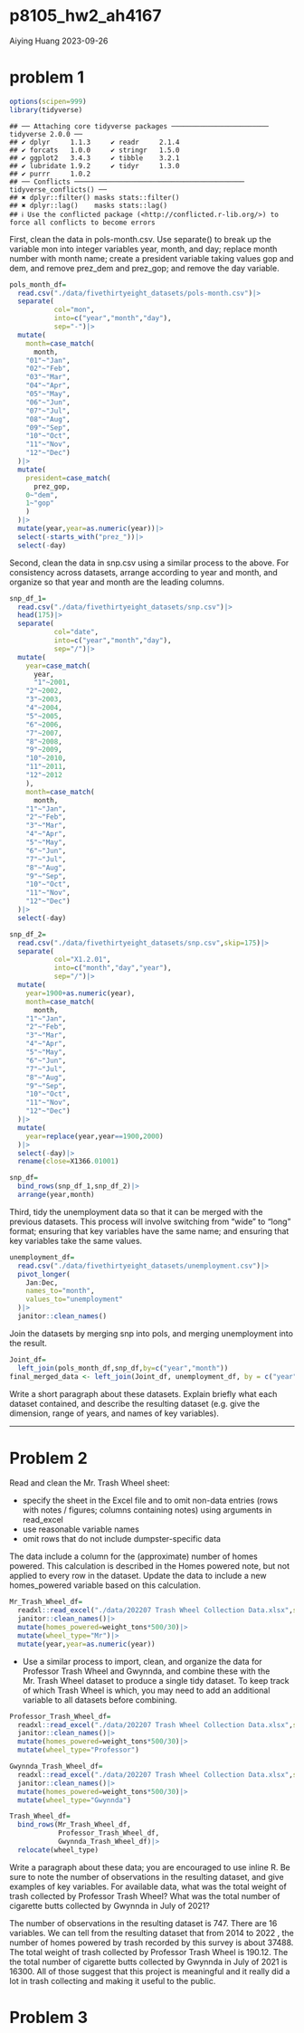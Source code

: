 p8105_hw2_ah4167
================
Aiying Huang
2023-09-26

# problem 1

``` r
options(scipen=999)
library(tidyverse)
```

    ## ── Attaching core tidyverse packages ──────────────────────── tidyverse 2.0.0 ──
    ## ✔ dplyr     1.1.3     ✔ readr     2.1.4
    ## ✔ forcats   1.0.0     ✔ stringr   1.5.0
    ## ✔ ggplot2   3.4.3     ✔ tibble    3.2.1
    ## ✔ lubridate 1.9.2     ✔ tidyr     1.3.0
    ## ✔ purrr     1.0.2     
    ## ── Conflicts ────────────────────────────────────────── tidyverse_conflicts() ──
    ## ✖ dplyr::filter() masks stats::filter()
    ## ✖ dplyr::lag()    masks stats::lag()
    ## ℹ Use the conflicted package (<http://conflicted.r-lib.org/>) to force all conflicts to become errors

First, clean the data in pols-month.csv. Use separate() to break up the
variable mon into integer variables year, month, and day; replace month
number with month name; create a president variable taking values gop
and dem, and remove prez_dem and prez_gop; and remove the day variable.

``` r
pols_month_df=
  read.csv("./data/fivethirtyeight_datasets/pols-month.csv")|>
  separate(
           col="mon",
           into=c("year","month","day"),
           sep="-")|>
  mutate(
    month=case_match(
      month,
    "01"~"Jan",
    "02"~"Feb",
    "03"~"Mar",
    "04"~"Apr",
    "05"~"May",
    "06"~"Jun",
    "07"~"Jul",
    "08"~"Aug",
    "09"~"Sep",
    "10"~"Oct",
    "11"~"Nov",
    "12"~"Dec")
  )|>
  mutate(
    president=case_match(
      prez_gop,
    0~"dem",
    1~"gop"
    )
  )|>
  mutate(year,year=as.numeric(year))|>
  select(-starts_with("prez_"))|>
  select(-day)
```

Second, clean the data in snp.csv using a similar process to the above.
For consistency across datasets, arrange according to year and month,
and organize so that year and month are the leading columns.

``` r
snp_df_1=
  read.csv("./data/fivethirtyeight_datasets/snp.csv")|>
  head(175)|>
  separate(
           col="date",
           into=c("year","month","day"),
           sep="/")|>
  mutate(
    year=case_match(
      year,
      "1"~2001,
    "2"~2002,
    "3"~2003,
    "4"~2004,
    "5"~2005,
    "6"~2006,
    "7"~2007,
    "8"~2008,
    "9"~2009,
    "10"~2010,
    "11"~2011,
    "12"~2012
    ),
    month=case_match(
      month,
    "1"~"Jan",
    "2"~"Feb",
    "3"~"Mar",
    "4"~"Apr",
    "5"~"May",
    "6"~"Jun",
    "7"~"Jul",
    "8"~"Aug",
    "9"~"Sep",
    "10"~"Oct",
    "11"~"Nov",
    "12"~"Dec")
  )|>
  select(-day)
```

``` r
snp_df_2=
  read.csv("./data/fivethirtyeight_datasets/snp.csv",skip=175)|>
  separate(
           col="X1.2.01",
           into=c("month","day","year"),
           sep="/")|>
  mutate(
    year=1900+as.numeric(year),
    month=case_match(
      month,
    "1"~"Jan",
    "2"~"Feb",
    "3"~"Mar",
    "4"~"Apr",
    "5"~"May",
    "6"~"Jun",
    "7"~"Jul",
    "8"~"Aug",
    "9"~"Sep",
    "10"~"Oct",
    "11"~"Nov",
    "12"~"Dec")
  )|>
  mutate(
    year=replace(year,year==1900,2000)
  )|>
  select(-day)|>
  rename(close=X1366.01001)
```

``` r
snp_df=
  bind_rows(snp_df_1,snp_df_2)|>
  arrange(year,month)
```

Third, tidy the unemployment data so that it can be merged with the
previous datasets. This process will involve switching from “wide” to
“long” format; ensuring that key variables have the same name; and
ensuring that key variables take the same values.

``` r
unemployment_df=
  read.csv("./data/fivethirtyeight_datasets/unemployment.csv")|>
  pivot_longer(
    Jan:Dec,
    names_to="month",
    values_to="unemployment"
  )|>
  janitor::clean_names()
```

Join the datasets by merging snp into pols, and merging unemployment
into the result.

``` r
Joint_df=
  left_join(pols_month_df,snp_df,by=c("year","month"))
final_merged_data <- left_join(Joint_df, unemployment_df, by = c("year","month"))
```

Write a short paragraph about these datasets. Explain briefly what each
dataset contained, and describe the resulting dataset (e.g. give the
dimension, range of years, and names of key variables).

------------------------------------------------------------------------

# Problem 2

Read and clean the Mr. Trash Wheel sheet:

- specify the sheet in the Excel file and to omit non-data entries (rows
  with notes / figures; columns containing notes) using arguments in
  read_excel
- use reasonable variable names
- omit rows that do not include dumpster-specific data

The data include a column for the (approximate) number of homes powered.
This calculation is described in the Homes powered note, but not applied
to every row in the dataset. Update the data to include a new
homes_powered variable based on this calculation.

``` r
Mr_Trash_Wheel_df=
  readxl::read_excel("./data/202207 Trash Wheel Collection Data.xlsx",sheet="Mr. Trash Wheel",range="A2:N549")|>
  janitor::clean_names()|>
  mutate(homes_powered=weight_tons*500/30)|>
  mutate(wheel_type="Mr")|>
  mutate(year,year=as.numeric(year))
```

- Use a similar process to import, clean, and organize the data for
  Professor Trash Wheel and Gwynnda, and combine these with the
  Mr. Trash Wheel dataset to produce a single tidy dataset. To keep
  track of which Trash Wheel is which, you may need to add an additional
  variable to all datasets before combining.

``` r
Professor_Trash_Wheel_df=
  readxl::read_excel("./data/202207 Trash Wheel Collection Data.xlsx",sheet="Professor Trash Wheel",range="A2:M96")|>
  janitor::clean_names()|>
  mutate(homes_powered=weight_tons*500/30)|>
  mutate(wheel_type="Professor")

Gwynnda_Trash_Wheel_df=
  readxl::read_excel("./data/202207 Trash Wheel Collection Data.xlsx",sheet="Gwynnda Trash Wheel",range="A2:K108")|>
  janitor::clean_names()|>
  mutate(homes_powered=weight_tons*500/30)|>
  mutate(wheel_type="Gwynnda")
```

``` r
Trash_Wheel_df=
  bind_rows(Mr_Trash_Wheel_df,
            Professor_Trash_Wheel_df,
            Gwynnda_Trash_Wheel_df)|>
  relocate(wheel_type)
```

Write a paragraph about these data; you are encouraged to use inline R.
Be sure to note the number of observations in the resulting dataset, and
give examples of key variables. For available data, what was the total
weight of trash collected by Professor Trash Wheel? What was the total
number of cigarette butts collected by Gwynnda in July of 2021?

The number of observations in the resulting dataset is 747. There are 16
variables. We can tell from the resulting dataset that from 2014 to 2022
, the number of homes powered by trash recorded by this survey is about
37488. The total weight of trash collected by Professor Trash Wheel is
190.12. The the total number of cigarette butts collected by Gwynnda in
July of 2021 is 16300. All of those suggest that this project is
meaningful and it really did a lot in trash collecting and making it
useful to the public.

# Problem 3
